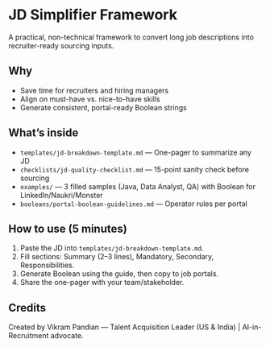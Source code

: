 # JD Simplifier Framework
A practical, non-technical framework to convert long job descriptions into recruiter-ready sourcing inputs.

## Why
- Save time for recruiters and hiring managers
- Align on must-have vs. nice-to-have skills
- Generate consistent, portal-ready Boolean strings

## What’s inside
- `templates/jd-breakdown-template.md` — One-pager to summarize any JD
- `checklists/jd-quality-checklist.md` — 15-point sanity check before sourcing
- `examples/` — 3 filled samples (Java, Data Analyst, QA) with Boolean for LinkedIn/Naukri/Monster
- `booleans/portal-boolean-guidelines.md` — Operator rules per portal

## How to use (5 minutes)
1. Paste the JD into `templates/jd-breakdown-template.md`.
2. Fill sections: Summary (2–3 lines), Mandatory, Secondary, Responsibilities.
3. Generate Boolean using the guide, then copy to job portals.
4. Share the one-pager with your team/stakeholder.

## Credits
Created by Vikram Pandian — Talent Acquisition Leader (US & India) | AI-in-Recruitment advocate.